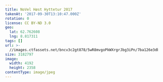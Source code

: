```yaml
---
title: NoVel Høst Hyttetur 2017
takenAt: '2017-09-30T13:10:47.000Z'
rotation: 0
license: CC BY-ND 3.0
geo:
  lat: 62.762608
  lng: 8.817311
tags: []
url: >-
  //images.ctfassets.net/bncv3c2gt878/5wR8mvgoPkWXrgrJbg3iPn/7ba126e3db4c93e3821f3aadadc505e6/novel-hst-hyttetur-2017_23585120038_o
size: 3182797
image:
  width: 4192
  height: 2358
contentType: image/jpeg
---
```


